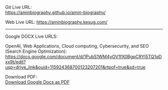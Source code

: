 Git Live URL:  
https://aminbiography.github.io/amin-biography/

Web Live URL: 
https://aminbiography.kesug.com/ 

**********************************************************************************************************************************************************
Google DOCX Live URLS: 

OpenAI, Web Applications, Cloud computing, Cybersecurity, and SEO (Search Engine Optimization):
<br>
https://docs.google.com/document/d/1PubS1WM4yOV1fX0BgpCRYl5TQ1qDxx9t/edit?usp=drive_link&ouid=115924368700123207201&rtpof=true&sd=true

Download PDF:
<br>
[Download Google Docs as PDF](https://docs.google.com/document/d/1PubS1WM4yOV1fX0BgpCRYl5TQ1qDxx9t/export?format=pdf)










